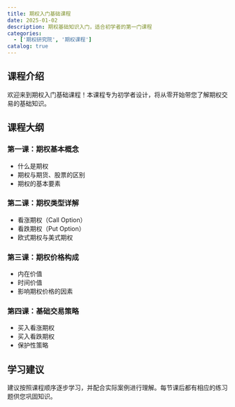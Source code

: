 ```yaml
---
title: 期权入门基础课程
date: 2025-01-02
description: 期权基础知识入门，适合初学者的第一门课程
categories:
  - ['期权研究院', '期权课程']
catalog: true
---
```


## 课程介绍

欢迎来到期权入门基础课程！本课程专为初学者设计，将从零开始带您了解期权交易的基础知识。

## 课程大纲

### 第一课：期权基本概念

- 什么是期权
- 期权与期货、股票的区别
- 期权的基本要素

### 第二课：期权类型详解

- 看涨期权（Call Option）
- 看跌期权（Put Option）
- 欧式期权与美式期权

### 第三课：期权价格构成

- 内在价值
- 时间价值
- 影响期权价格的因素

### 第四课：基础交易策略

- 买入看涨期权
- 买入看跌期权
- 保护性策略

## 学习建议

建议按照课程顺序逐步学习，并配合实际案例进行理解。每节课后都有相应的练习题供您巩固知识。
